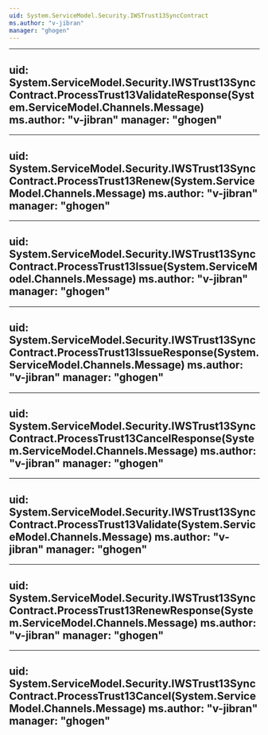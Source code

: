 ```yaml
---
uid: System.ServiceModel.Security.IWSTrust13SyncContract
ms.author: "v-jibran"
manager: "ghogen"
---
```


---
uid: System.ServiceModel.Security.IWSTrust13SyncContract.ProcessTrust13ValidateResponse(System.ServiceModel.Channels.Message)
ms.author: "v-jibran"
manager: "ghogen"
---

---
uid: System.ServiceModel.Security.IWSTrust13SyncContract.ProcessTrust13Renew(System.ServiceModel.Channels.Message)
ms.author: "v-jibran"
manager: "ghogen"
---

---
uid: System.ServiceModel.Security.IWSTrust13SyncContract.ProcessTrust13Issue(System.ServiceModel.Channels.Message)
ms.author: "v-jibran"
manager: "ghogen"
---

---
uid: System.ServiceModel.Security.IWSTrust13SyncContract.ProcessTrust13IssueResponse(System.ServiceModel.Channels.Message)
ms.author: "v-jibran"
manager: "ghogen"
---

---
uid: System.ServiceModel.Security.IWSTrust13SyncContract.ProcessTrust13CancelResponse(System.ServiceModel.Channels.Message)
ms.author: "v-jibran"
manager: "ghogen"
---

---
uid: System.ServiceModel.Security.IWSTrust13SyncContract.ProcessTrust13Validate(System.ServiceModel.Channels.Message)
ms.author: "v-jibran"
manager: "ghogen"
---

---
uid: System.ServiceModel.Security.IWSTrust13SyncContract.ProcessTrust13RenewResponse(System.ServiceModel.Channels.Message)
ms.author: "v-jibran"
manager: "ghogen"
---

---
uid: System.ServiceModel.Security.IWSTrust13SyncContract.ProcessTrust13Cancel(System.ServiceModel.Channels.Message)
ms.author: "v-jibran"
manager: "ghogen"
---
